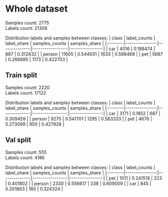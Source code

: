 # Whole dataset
Samples count: 2775 <br>
Labels count: 21308

Distribution labels and samples between classes:
| class   |   label_counts |   label_share |   samples_counts |   samples_share |
|:--------|---------------:|--------------:|-----------------:|----------------:|
| car     |           4016 |      0.188474 |              867 |        0.312432 |
| person  |          11605 |      0.544631 |             1633 |        0.588468 |
| pet     |           5687 |      0.266895 |             1173 |        0.422703 |

## Train split
Samples count: 2220 <br>
Labels count: 17122

Distribution labels and samples between classes:
| class   |   label_counts |   label_share |   samples_counts |   samples_share |
|:--------|---------------:|--------------:|-----------------:|----------------:|
| car     |           3171 |      0.1852   |              687 |        0.309459 |
| person  |           9275 |      0.541701 |             1295 |        0.583333 |
| pet     |           4676 |      0.273099 |              950 |        0.427928 |

## Val split
Samples count: 555 <br>
Labels count: 4186

Distribution labels and samples between classes:
| class   |   label_counts |   label_share |   samples_counts |   samples_share |
|:--------|---------------:|--------------:|-----------------:|----------------:|
| pet     |           1011 |      0.241519 |              223 |        0.401802 |
| person  |           2330 |      0.556617 |              338 |        0.609009 |
| car     |            845 |      0.201863 |              180 |        0.324324 |
